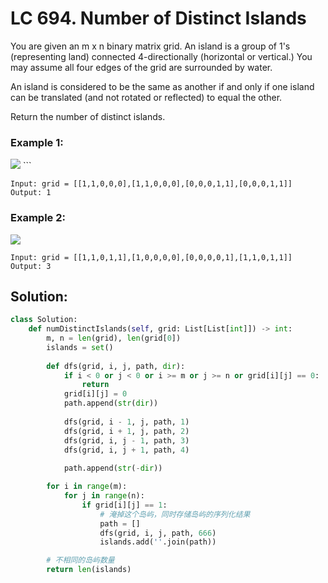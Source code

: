 # LC 694. Number of Distinct Islands

You are given an m x n binary matrix grid. An island is a group of 1's (representing land) connected 4-directionally (horizontal or vertical.) You may assume all four edges of the grid are surrounded by water.

An island is considered to be the same as another if and only if one island can be translated (and not rotated or reflected) to equal the other.

Return the number of distinct islands.

### Example 1:
<img src = "https://assets.leetcode.com/uploads/2021/05/01/distinctisland1-1-grid.jpg">
```

```
Input: grid = [[1,1,0,0,0],[1,1,0,0,0],[0,0,0,1,1],[0,0,0,1,1]]
Output: 1
```

### Example 2:
<img src = "https://assets.leetcode.com/uploads/2021/05/01/distinctisland1-2-grid.jpg">

```
Input: grid = [[1,1,0,1,1],[1,0,0,0,0],[0,0,0,0,1],[1,1,0,1,1]]
Output: 3
```

## Solution:
```py
class Solution:
    def numDistinctIslands(self, grid: List[List[int]]) -> int:
        m, n = len(grid), len(grid[0])
        islands = set()
        
        def dfs(grid, i, j, path, dir):
            if i < 0 or j < 0 or i >= m or j >= n or grid[i][j] == 0:
                return
            grid[i][j] = 0
            path.append(str(dir))
            
            dfs(grid, i - 1, j, path, 1) 
            dfs(grid, i + 1, j, path, 2) 
            dfs(grid, i, j - 1, path, 3) 
            dfs(grid, i, j + 1, path, 4) 
            
            path.append(str(-dir))

        for i in range(m):
            for j in range(n):
                if grid[i][j] == 1:
                    # 淹掉这个岛屿，同时存储岛屿的序列化结果
                    path = []
                    dfs(grid, i, j, path, 666)
                    islands.add(''.join(path)) 

        # 不相同的岛屿数量
        return len(islands)
```